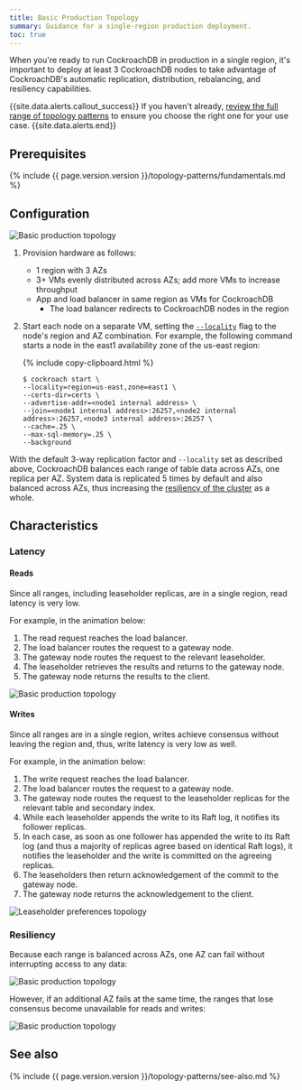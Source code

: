 ```yaml
---
title: Basic Production Topology
summary: Guidance for a single-region production deployment.
toc: true
---
```


When you're ready to run CockroachDB in production in a single region, it's important to deploy at least 3 CockroachDB nodes to take advantage of CockroachDB's automatic replication, distribution, rebalancing, and resiliency capabilities.  

{{site.data.alerts.callout_success}}
If you haven't already, [review the full range of topology patterns](topology-patterns.html) to ensure you choose the right one for your use case.
{{site.data.alerts.end}}

## Prerequisites

{% include {{ page.version.version }}/topology-patterns/fundamentals.md %}

## Configuration

<img src="{{ 'images/v20.2/topology-patterns/topology_basic_production1.png' | relative_url }}" alt="Basic production topology" style="max-width:100%" />

1. Provision hardware as follows:
    - 1 region with 3 AZs
    - 3+ VMs evenly distributed across AZs; add more VMs to increase throughput
    - App and load balancer in same region as VMs for CockroachDB
        - The load balancer redirects to CockroachDB nodes in the region

2. Start each node on a separate VM, setting the [`--locality`](cockroach-start.html#locality) flag to the node's region and AZ combination. For example, the following command starts a node in the east1 availability zone of the us-east region:

    {% include copy-clipboard.html %}
    ~~~ shell
    $ cockroach start \
    --locality=region=us-east,zone=east1 \
    --certs-dir=certs \
    --advertise-addr=<node1 internal address> \
    --join=<node1 internal address>:26257,<node2 internal address>:26257,<node3 internal address>:26257 \        
    --cache=.25 \
    --max-sql-memory=.25 \
    --background
    ~~~

With the default 3-way replication factor and `--locality` set as described above, CockroachDB balances each range of table data across AZs, one replica per AZ. System data is replicated 5 times by default and also balanced across AZs, thus increasing the [resiliency of the cluster](configure-replication-zones.html#create-a-replication-zone-for-a-system-range) as a whole.

## Characteristics

### Latency

#### Reads

Since all ranges, including leaseholder replicas, are in a single region, read latency is very low.

For example, in the animation below:

1. The read request reaches the load balancer.
2. The load balancer routes the request to a gateway node.
3. The gateway node routes the request to the relevant leaseholder.
4. The leaseholder retrieves the results and returns to the gateway node.
5. The gateway node returns the results to the client.

<img src="{{ 'images/v20.2/topology-patterns/topology_basic_production_reads.png' | relative_url }}" alt="Basic production topology" style="max-width:100%" />

#### Writes

Since all ranges are in a single region, writes achieve consensus without leaving the region and, thus, write latency is very low as well.

For example, in the animation below:

1. The write request reaches the load balancer.
2. The load balancer routes the request to a gateway node.
3. The gateway node routes the request to the leaseholder replicas for the relevant table and secondary index.
4. While each leaseholder appends the write to its Raft log, it notifies its follower replicas.
5. In each case, as soon as one follower has appended the write to its Raft log (and thus a majority of replicas agree based on identical Raft logs), it notifies the leaseholder and the write is committed on the agreeing replicas.
6. The leaseholders then return acknowledgement of the commit to the gateway node.
7. The gateway node returns the acknowledgement to the client.

<img src="{{ 'images/v20.2/topology-patterns/topology_basic_production_writes.gif' | relative_url }}" alt="Leaseholder preferences topology" style="max-width:100%" />

### Resiliency

Because each range is balanced across AZs, one AZ can fail without interrupting access to any data:

<img src="{{ 'images/v20.2/topology-patterns/topology_basic_production_resiliency1.png' | relative_url }}" alt="Basic production topology" style="max-width:100%" />

However, if an additional AZ fails at the same time, the ranges that lose consensus become unavailable for reads and writes:

<img src="{{ 'images/v20.2/topology-patterns/topology_basic_production_resiliency2.png' | relative_url }}" alt="Basic production topology" style="max-width:100%" />

## See also

{% include {{ page.version.version }}/topology-patterns/see-also.md %}
